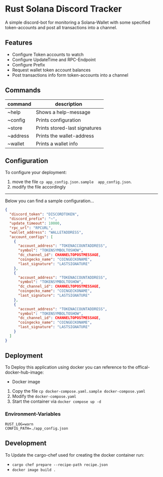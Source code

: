 # Rust Solana Discord Tracker

A simple discord-bot for monitoring a Solana-Wallet with some specified token-accounts and post all transactions into a
channel.

## Features

- Configure Token accounts to watch
- Configure UpdateTime and RPC-Endpoint
- Configure Prefix
- Request wallet token account balances
- Post transactions info form token-accounts into a channel

## Commands

| command  | description                   |
|----------|-------------------------------|
| ~help    | Shows a help-message          | 
| ~config  | Prints configuration          | 
| ~store   | Prints stored-last signatures | 
| ~address | Prints the wallet-address     |
| ~wallet  | Prints a wallet info          | 

## Configuration

To configure your deployment:

1. move the file `cp app_config.json.sample  app_config.json`.
2. modify the file accordingly

---
Below you can find a sample configuration...

```json
{
  "discord_token": "DISCORDTOKEN",
  "discord_prefix": "~",
  "update_timeout": 10000,
  "rpc_url": "RPCURL",
  "wallet_address": "WALLETADDRESS",
  "account_configs": [
    {
      "account_address": "TOKENACCOUNTADDRESS",
      "symbol": "TOKENSYMBOLTOSHOW",
      "dc_channel_id": CHANNELTOPOSTMESSAGE,
      "coingecko_name": "COINGECKONAME",
      "last_signature": "LASTSIGNATURE"
    },
    {
      "account_address": "TOKENACCOUNTADDRESS",
      "symbol": "TOKENSYMBOLTOSHOW",
      "dc_channel_id": CHANNELTOPOSTMESSAGE,
      "coingecko_name": "COINGECKONAME",
      "last_signature": "LASTSIGNATURE"
    },
    {
      "account_address": "TOKENACCOUNTADDRESS",
      "symbol": "TOKENSYMBOLTOSHOW",
      "dc_channel_id": CHANNELTOPOSTMESSAGE,
      "coingecko_name": "COINGECKONAME",
      "last_signature": "LASTSIGNATURE"
    }
  ]
}
```

## Deployment

To Deploy this application using docker you can reference to the offical-docker-hub-image:

- Docker image

1. Copy the file `cp docker-compose.yaml.sample docker-compose.yaml`
2. Modify the `docker-compose.yaml`
3. Start the container via `docker compose up -d`

### Environment-Variables

```dotenv
RUST_LOG=warn
CONFIG_PATH=./app_config.json
```

## Development

To Update the cargo-chef used for creating the docker container run:

- `cargo chef prepare --recipe-path recipe.json`
- `docker image build .`